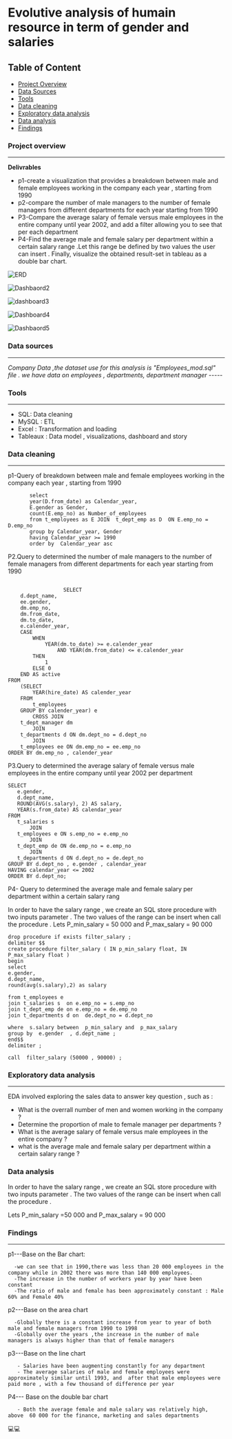 
# Evolutive analysis of humain resource in term of gender and salaries

## Table of Content
-  [Project Overview](#project-overview)
-  [Data Sources](#data-sources)
-  [Tools](#tools)
-  [Data cleaning ](#data-cleaning )
-  [Exploratory data analysis](#exploratory-data-analysis)
-  [Data analysis](#data-analysis)
-  [Findings](#findings)
  
### Project overview
---

**Delivrables**

- p1-create a visualization that provides a breakdown between male and female employees working in the company each year , starting from 1990
- p2-compare the number of male managers to the  number of female managers from different departments for each year starting from 1990
- P3-Compare the average salary of female versus male employees in the entire company until year 2002, and add a filter allowing you to see that per each department
- P4-Find the average male and female salary per department within a certain salary range .Let this range be defined by two values the user can insert . Finally, visualize the obtained result-set in tableau as a double bar chart.
  
![ERD](https://github.com/user-attachments/assets/1be83c39-12eb-40d5-8b6c-cbe81b805dd3)

![Dashbaord2](https://github.com/user-attachments/assets/2d36c88c-7446-4583-b06b-52bdc506c64b)

![dashboard3](https://github.com/user-attachments/assets/c43b96b9-004e-42b9-9e79-05bf84b1776b)

![Dashboard4](https://github.com/user-attachments/assets/5090acfd-6c9f-4686-b1dd-b990b0d637a4)

![Dashbaord5](https://github.com/user-attachments/assets/308d9688-b14b-4b8f-8697-7d305a611513)


 ### Data sources
 ---

*Company  Data ,the dataset use for this analysis is "Employees_mod.sql"  file . we have data on employees , departments, department manager -----*

### Tools
---

  - SQL: Data cleaning
  - MySQL : ETL
  - Excel : Transformation and loading 
  - Tableaux : Data model , visualizations, dashboard and story
  
      
### Data cleaning 
---

p1-Query of breakdown between male and female employees working in the company each year , starting from 1990

 ```
		select
		year(D.from_date) as Calendar_year,
		E.gender as Gender,
		count(E.emp_no) as Number_of_employees
		from t_employees as E JOIN  t_dept_emp as D  ON E.emp_no = D.emp_no
		group by Calendar_year, Gender 
		having Calendar_year >= 1990 
		order by  Calendar_year asc
```

P2.Query to determined the number of male managers to the  number of female managers from different departments for each year starting from 1990

```

                  SELECT 
    d.dept_name,
    ee.gender,
    dm.emp_no,
    dm.from_date,
    dm.to_date,
    e.calender_year,
    CASE
        WHEN
            YEAR(dm.to_date) >= e.calender_year
                AND YEAR(dm.from_date) <= e.calender_year
        THEN
            1
        ELSE 0
    END AS active
FROM
    (SELECT 
        YEAR(hire_date) AS calender_year
    FROM
        t_employees
    GROUP BY calender_year) e
        CROSS JOIN
    t_dept_manager dm
        JOIN
    t_departments d ON dm.dept_no = d.dept_no
        JOIN
    t_employees ee ON dm.emp_no = ee.emp_no
ORDER BY dm.emp_no , calender_year

```


 P3.Query to determined the average salary of female versus male employees in the entire company until year 2002 per department

 ```
SELECT 
    e.gender,
    d.dept_name,
    ROUND(AVG(s.salary), 2) AS salary,
    YEAR(s.from_date) AS calendar_year
FROM
    t_salaries s
        JOIN
    t_employees e ON s.emp_no = e.emp_no
        JOIN
    t_dept_emp de ON de.emp_no = e.emp_no
        JOIN
    t_departments d ON d.dept_no = de.dept_no
GROUP BY d.dept_no , e.gender , calendar_year
HAVING calendar_year <= 2002
ORDER BY d.dept_no;

```

P4- Query to determined the average male and female salary per department within a certain salary rang

In order to have the salary range , we create an SQL store procedure with two inputs parameter . The two values of the range can be insert when call the procedure .
Lets P_min_salary = 50 000  and P_max_salary = 90 000


```
drop procedure if exists filter_salary ;
delimiter $$
create procedure filter_salary ( IN p_min_salary float, IN P_max_salary float )
begin
select 
e.gender,
d.dept_name,
round(avg(s.salary),2) as salary

from t_employees e 
join t_salaries s  on e.emp_no = s.emp_no
join t_dept_emp de on e.emp_no = de.emp_no
join t_departments d on  de.dept_no = d.dept_no 

where  s.salary between  p_min_salary and  p_max_salary
group by  e.gender  , d.dept_name ;
end$$
delimiter ;

call  filter_salary (50000 , 90000) ;    

```


### Exploratory data analysis
---

EDA involved exploring  the sales data to  answer key question , such as :

  - What is the overrall  number of men and women working in the company ?
  - Determine the proportion of male to female manager  per  departments ?
  - What is the average salary of female versus male employees in the entire company  ?
  - what is the average male and female salary per department within a certain salary range  ?

### Data analysis

In order to have the salary range , we create an SQL store procedure with two inputs parameter . The two values of the range can be insert when call the procedure .

Lets P_min_salary =50 000  and P_max_salary = 90 000



### Findings
---

 p1---Base on the Bar chart:
 
      -we can see that in 1990,there was less than 20 000 employees in the company while in 2002 there was more than 140 000 employees. 
      -The increase in the number of workers year by year have been  constant
      -The ratio of male and female has been approximately constant : Male 60% and Female 40%

 p2---Base on the area chart
 
      -Globally there is a constant increase from year to year of both male and female managers from 1990 to 1998
      -Globally over the years ,the increase in the number of male managers is always higher than that of female managers 

 p3---Base on the line chart
 
       - Salaries have been augmenting constantly for any department
       - The average salaries of male and female employees were approximately similar until 1993, and  after that male employees were paid more , with a few thousand of difference per year

 P4--- Base on the double bar chart
 
       - Both the average female and male salary was relatively high,  above  60 000 for the finance, marketing and sales departments
 

💻💻  


